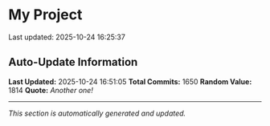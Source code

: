 # My Project


Last updated: 2025-10-24 16:25:37

























































































































































































































































































































































































































































































































































































































































































































































































































































































































































































































































































































































































































































































































































































































































































































































































































































































































































































































































































































































































































































































































## Auto-Update Information

**Last Updated:** 2025-10-24 16:51:05
**Total Commits:** 1650
**Random Value:** 1814
**Quote:** _Another one!_

---
_This section is automatically generated and updated._